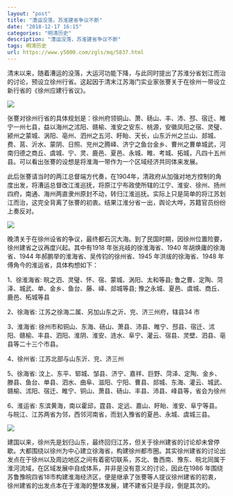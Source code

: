 ```yaml
---
layout: "post"
title: "漕运没落，苏淮建省争议不断"
date: "2018-12-17 16:15"
categories: "明清历史"
description: "漕运没落，苏淮建省争议不断"
tags: 明清历史
url: https://www.y5000.com/zgls/mq/5837.html
---
```






清末以来，随着漕运的没落，大运河功能下降，与此同时提出了苏淮分省划江而治的讨论，预设立徐州行省。这起因于清末江苏海门实业家张謇关于在徐州一带设立新行省的《徐州应建行省议》。

![](https://img.y5000.com/uploads/allimg/161124/8-161124142T12M.jpg)

张謇对徐州行省的具体规划是：徐州府领铜山、萧、砀山、丰、沛、邳、宿迁、睢宁一州七县，益以海州之沭阳、赣榆、淮安之安东、桃源，安徽凤阳之宿、灵璧、颍州之蒙城、涡阳、亳州、泗州之五河、盱眙、天长，山东沂州之兰山、郯城、费、莒、沂水、蒙阴、日照、兖州之腾峄、济宁之鱼台金乡、曹州之曹单城武，河南归德之商丘、虞城、宁、灵、鹿邑、夏邑、永城、睢、考城、拓城，凡四十五州县。可以看出张謇的设想是将淮海一带作为一个区域经济共同体来发展。

此后张謇请当时的两江总督端方代奏，在1904年，清政府从加强对地方控制的角度出发，将漕运总督改江淮巡抚，将原江宁布政使所辖的江宁、淮安、徐州、扬州四府，南通、海州两直隶州原封不动，转归江淮巡抚。实际上只是简单的将江苏划江而治，这完全背离了张謇的初衷。结果江淮分省一出，舆论大哗，苏籍官员纷纷上奏反对。

![](https://img.y5000.com/uploads/allimg/161124/8-161124142R2T9.jpg)

晚清关于在徐州设省的争议，最终都石沉大海。到了民国时期，因徐州位置险要，徐州建省之议再度兴起。其中有1918 年张兆岐的徐淮海省、1940
年胡焕庸的徐海省、1944 年郝鹏举的淮海省、吴传钧的徐州省、1945 年洪绂的徐海省、1948 年傅角今的淮运省，具体构想如下：

1、徐淮海省: 皖之泗、灵璧、怀、宿、蒙城、涡阳、太和等县; 鲁之曹、定陶、菏泽、城武、单、金乡、鱼台、藤、峄、郯城等县;
豫之永城、夏邑、虞城、商丘、鹿邑、柘城等县

2、徐海省: 江苏之徐海二属、另加山东之沂、兖、济三州府，辖县34 市

3、淮海省:
徐州市和铜山、东海、砀山、萧县、沛县、睢宁、邳县、宿迁、沭阳、赣榆、丰县、泗阳、淮阴、淮安、涟水、阜宁、灌云、宿县、灵壁、泗县、亳县等二十三个市县。

4、徐州省: 江苏北部与山东沂、兖、济三州

5、徐海省:
汶上、东平、郓城、邹县、济宁、嘉祥、巨野、菏泽、定陶、金乡、滕县、鱼台、单县、泗水、曲阜、滋阳、宁阳、曹县、郯城、东海、灌云、城武、赣榆、沭阳、宿迁、睢宁、铜山、萧县、砀山、丰县、沛县、峰县等，省会为徐州

6、淮运省: 东滨黄海，南以霍邱，霆县、定远、嘉山、盱眙、淮安、阜宁等县。与皖江、江苏两省为邻，西邻河南省，而划入豫省的夏邑、永城、虞城三县。

![](https://img.y5000.com/uploads/allimg/161124/8-161124142P32V.jpg)

建国以来，徐州先是划归山东，最终回归江苏，但关于徐州建省的讨论却未曾停歇。大都围绕以徐州为中心建立徐海省，构建徐州都市圈。其实徐州建省的讨论出发点在于徐州以及周边地区之间有着密切联系，苏北、鲁西南、豫东、皖北同属于淮河流域，在区域发展中自成体系，并非是没有意义的讨论，因此在1986
年围绕苏鲁豫皖四省18市构建淮海经济区，便是继承了张謇等人提议徐州建省的初衷，徐州建省的出发点本在于淮海的整体发展，建不建省只是手段，倒是其次的。

  

